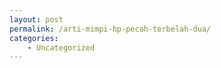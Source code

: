 ```yaml
---
layout: post
permalink: /arti-mimpi-hp-pecah-terbelah-dua/
categories:
    - Uncategorized
---
```



